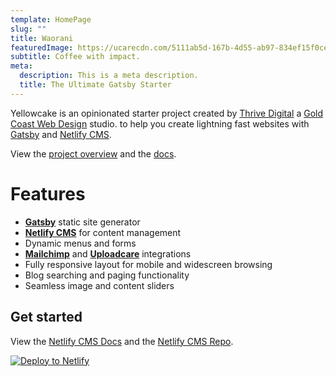 ```yaml
---
template: HomePage
slug: ""
title: Waorani
featuredImage: https://ucarecdn.com/5111ab5d-167b-4d55-ab97-834ef15f0cef/
subtitle: Coffee with impact.
meta:
  description: This is a meta description.
  title: The Ultimate Gatsby Starter
---
```


Yellowcake is an opinionated starter project created by [Thrive Digital](https://thriveweb.com.au/) a [Gold Coast Web Design](https://thriveweb.com.au/) studio. to help you create lightning fast websites with [Gatsby](https://gatsbyjs.org) and [Netlify CMS](https://netlifycms.org).

View the [project overview](https://thriveweb.com.au/the-lab/yellowcake-gatsby-react-js-starter-project/) and the [docs](https://github.com/thriveweb/yellowcake/blob/master/README.md).

# Features

- **[Gatsby](https://gatsbyjs.org)** static site generator
- **[Netlify CMS](https://github.com/netlify/netlify-cms)** for content management
- Dynamic menus and forms
- **[Mailchimp](http://mailchimp.com)** and **[Uploadcare](https://uploadcare.com)** integrations
- Fully responsive layout for mobile and widescreen browsing
- Blog searching and paging functionality
- Seamless image and content sliders

## Get started

View the [Netlify CMS Docs](https://www.netlifycms.org/docs/) and the [Netlify CMS Repo](https://github.com/netlify/netlify-cms).

[![Deploy to Netlify](https://www.netlify.com/img/deploy/button.svg)](https://app.netlify.com/start/deploy?repository=https://github.com/thriveweb/yellowcake&stack=cms)
